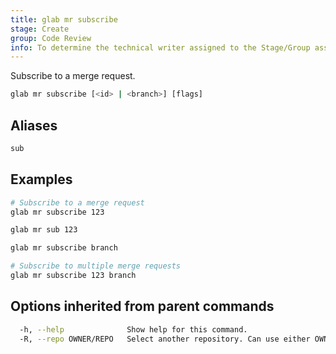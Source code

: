 ```yaml
---
title: glab mr subscribe
stage: Create
group: Code Review
info: To determine the technical writer assigned to the Stage/Group associated with this page, see https://about.gitlab.com/handbook/product/ux/technical-writing/#assignments
---
```


<!--
This documentation is auto generated by a script.
Please do not edit this file directly. Run `make gen-docs` instead.
-->

Subscribe to a merge request.

```bash twoslash title="Terminal"
glab mr subscribe [<id> | <branch>] [flags]
```

## Aliases

```bash twoslash title="Terminal"
sub
```

## Examples

```bash twoslash title="Terminal"
# Subscribe to a merge request
glab mr subscribe 123

glab mr sub 123

glab mr subscribe branch

# Subscribe to multiple merge requests
glab mr subscribe 123 branch
```

## Options inherited from parent commands

```bash twoslash title="Terminal"
  -h, --help              Show help for this command.
  -R, --repo OWNER/REPO   Select another repository. Can use either OWNER/REPO or `GROUP/NAMESPACE/REPO` format. Also accepts full URL or Git URL.
```
